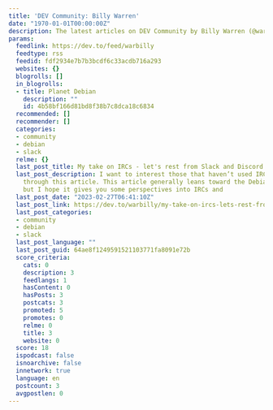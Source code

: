 ```yaml
---
title: 'DEV Community: Billy Warren'
date: "1970-01-01T00:00:00Z"
description: The latest articles on DEV Community by Billy Warren (@warbilly).
params:
  feedlink: https://dev.to/feed/warbilly
  feedtype: rss
  feedid: fdf2934e7b7b3bcdf6c33acdb716a293
  websites: {}
  blogrolls: []
  in_blogrolls:
  - title: Planet Debian
    description: ""
    id: 4b58bf166d81bd8f38b7c8dca18c6834
  recommended: []
  recommender: []
  categories:
  - community
  - debian
  - slack
  relme: {}
  last_post_title: My take on IRCs - let's rest from Slack and Discord for a while.
  last_post_description: I want to interest those that haven’t used IRCs for a while
    through this article. This article generally leans toward the Debian Community
    but I hope it gives you some perspectives into IRCs and
  last_post_date: "2023-02-27T06:41:10Z"
  last_post_link: https://dev.to/warbilly/my-take-on-ircs-lets-rest-from-slack-and-discord-for-a-while-2g9g
  last_post_categories:
  - community
  - debian
  - slack
  last_post_language: ""
  last_post_guid: 64ae8f1249591521103771fa8091e72b
  score_criteria:
    cats: 0
    description: 3
    feedlangs: 1
    hasContent: 0
    hasPosts: 3
    postcats: 3
    promoted: 5
    promotes: 0
    relme: 0
    title: 3
    website: 0
  score: 18
  ispodcast: false
  isnoarchive: false
  innetwork: true
  language: en
  postcount: 3
  avgpostlen: 0
---
```

